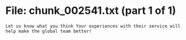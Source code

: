 ﻿# File: chunk_002541.txt (part 1 of 1)
```
Let us know what you think Your experiences with their service will help make the global team better!
```

